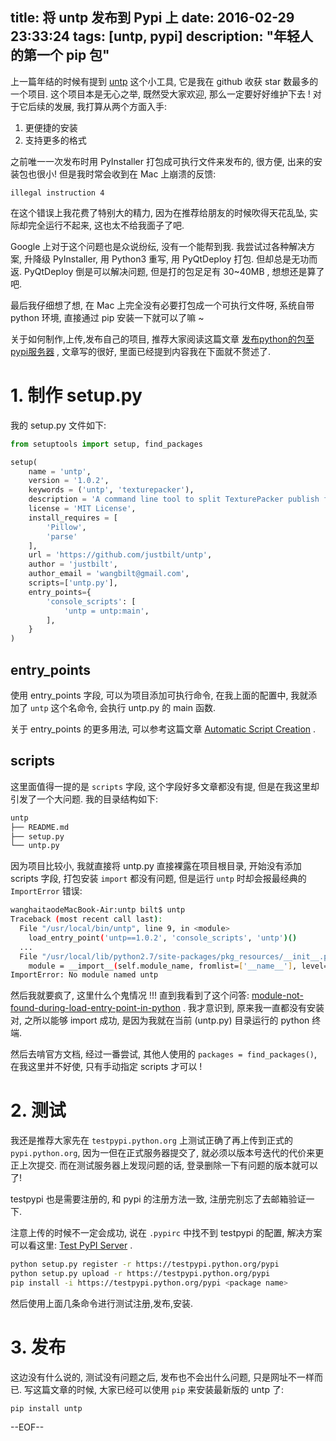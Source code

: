 title: 将 untp 发布到 Pypi 上
date: 2016-02-29 23:33:24
tags: [untp, pypi]
description: "年轻人的第一个 pip 包"
---

上一篇年结的时候有提到 [untp][1] 这个小工具, 它是我在 github 收获 star 数最多的一个项目. 这个项目本是无心之举, 既然受大家欢迎, 那么一定要好好维护下去 ! 对于它后续的发展, 我打算从两个方面入手:

1. 更便捷的安装
2. 支持更多的格式

之前唯一一次发布时用 PyInstaller 打包成可执行文件来发布的, 很方便, 出来的安装包也很小! 但是我时常会收到在 Mac 上崩溃的反馈:

```
illegal instruction 4
```

在这个错误上我花费了特别大的精力, 因为在推荐给朋友的时候吹得天花乱坠, 实际却完全运行不起来, 这也太不给我面子了吧.

Google 上对于这个问题也是众说纷纭, 没有一个能帮到我. 我尝试过各种解决方案, 升降级 PyInstaller, 用 Python3 重写, 用 PyQtDeploy 打包. 但却总是无功而返. PyQtDeploy 倒是可以解决问题, 但是打的包足足有 30~40MB , 想想还是算了吧.

最后我仔细想了想, 在 Mac 上完全没有必要打包成一个可执行文件呀, 系统自带 python 环境, 直接通过 pip 安装一下就可以了嘛 ~

关于如何制作,上传,发布自己的项目, 推荐大家阅读这篇文章 [发布python的包至pypi服务器][2] , 文章写的很好, 里面已经提到内容我在下面就不赘述了.


# 1. 制作 setup.py

我的 setup.py 文件如下:

```python
from setuptools import setup, find_packages

setup(
    name = 'untp',
    version = '1.0.2',
    keywords = ('untp', 'texturepacker'),
    description = 'A command line tool to split TexturePacker publish file.',
    license = 'MIT License',
    install_requires = [
        'Pillow',
        'parse'
    ],
    url = 'https://github.com/justbilt/untp',
    author = 'justbilt',
    author_email = 'wangbilt@gmail.com',
    scripts=['untp.py'],
    entry_points={
        'console_scripts': [
            'untp = untp:main',
        ],
    }
)
```


## entry_points

使用 entry_points 字段, 可以为项目添加可执行命令, 在我上面的配置中, 我就添加了 `untp` 这个名命令, 会执行 untp.py 的 main 函数.

关于 entry_points 的更多用法, 可以参考这篇文章 [Automatic Script Creation][3] .


## scripts

这里面值得一提的是 `scripts` 字段, 这个字段好多文章都没有提, 但是在我这里却引发了一个大问题. 我的目录结构如下:

```sh
untp
├── README.md
├── setup.py
└── untp.py
```

因为项目比较小, 我就直接将 untp.py 直接裸露在项目根目录, 开始没有添加 scripts 字段, 打包安装 `import` 都没有问题, 但是运行 `untp` 时却会报最经典的 `ImportError` 错误:

```sh
wanghaitaodeMacBook-Air:untp bilt$ untp
Traceback (most recent call last):
  File "/usr/local/bin/untp", line 9, in <module>
    load_entry_point('untp==1.0.2', 'console_scripts', 'untp')()
  ...
  File "/usr/local/lib/python2.7/site-packages/pkg_resources/__init__.py", line 2361, in resolve
    module = __import__(self.module_name, fromlist=['__name__'], level=0)
ImportError: No module named untp
```

然后我就要疯了, 这里什么个鬼情况 !!! 直到我看到了这个问答: [module-not-found-during-load-entry-point-in-python][4] . 我才意识到, 原来我一直都没有安装对, 之所以能够 import 成功, 是因为我就在当前 (untp.py) 目录运行的 python 终端.

然后去啃官方文档, 经过一番尝试, 其他人使用的 `packages = find_packages()`, 在我这里并不好使, 只有手动指定 scripts 才可以 !


# 2. 测试

我还是推荐大家先在 `testpypi.python.org` 上测试正确了再上传到正式的 `pypi.python.org`, 因为一但在正式服务器提交了, 就必须以版本号迭代的代价来更正上次提交. 而在测试服务器上发现问题的话, 登录删除一下有问题的版本就可以了!

testpypi 也是需要注册的, 和 pypi 的注册方法一致, 注册完别忘了去邮箱验证一下.

注意上传的时候不一定会成功, 说在 `.pypirc` 中找不到 testpypi 的配置, 解决方案可以看这里: [Test PyPI Server][5] .

```sh
python setup.py register -r https://testpypi.python.org/pypi
python setup.py upload -r https://testpypi.python.org/pypi
pip install -i https://testpypi.python.org/pypi <package name>
```

然后使用上面几条命令进行测试注册,发布,安装.


# 3. 发布

这边没有什么说的, 测试没有问题之后, 发布也不会出什么问题, 只是网址不一样而已. 写这篇文章的时候, 大家已经可以使用 `pip` 来安装最新版的 untp 了:

```
pip install untp
```



--EOF--

[1]: https://github.com/justbilt/untp
[2]: http://yejinxin.github.io/distribute-python-packages-to-pypi-server/
[3]: https://pythonhosted.org/setuptools/setuptools.html#automatic-script-creation
[4]: http://stackoverflow.com/questions/19718813/module-not-found-during-load-entry-point-in-python
[5]: https://wiki.python.org/moin/TestPyPI